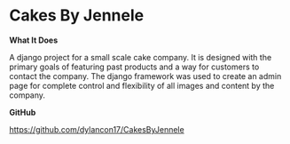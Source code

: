 # Cakes By Jennele

**What It Does**

A django project for a small scale cake company. It is designed with the primary goals of featuring past products and a way for customers to contact the company. The django framework was used to create an admin page for complete control and flexibility of all images and content by the company.


**GitHub**

https://github.com/dylancon17/CakesByJennele
